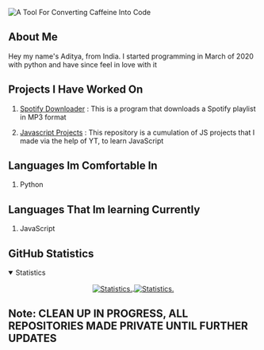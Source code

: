 ![A Tool For Converting Caffeine Into Code](https://i.pinimg.com/originals/b6/d9/e4/b6d9e4bb3642d036a207f7a83b2f9128.jpg)

## About Me

Hey my name's Aditya, from India. I started programming in March of 2020 with python and have since feel in love with it

## Projects I Have Worked On

1. [Spotify Downloader](https://github.com/Reverend-Toady/Spotify-Downloader)
  : This is a program that downloads a Spotify playlist in MP3 format
  
2. [Javascript Projects](https://github.com/Reverend-Toady/JavaScript-Projects)
  : This repository is a cumulation of JS projects that I made via the help of YT, to learn JavaScript

## Languages Im Comfortable In
1. Python

## Languages That Im learning Currently
1. JavaScript

## GitHub Statistics

<details style="cursor: pointer;" open>
  <summary>Statistics</summary>
<p align=center>
<a href="https://github.com/Reverend-Toady">
  <img align="center" src="https://github-readme-stats.vercel.app/api?username=Reverend-Toady&show_icons=true&include_all_commits=true&count_private=true$show_icons=true&theme=tokyonight&hide_border=true" alt="Statistics." />
  <img align="center" src="https://github-readme-stats.vercel.app/api/top-langs/?username=Reverend-Toady&show_icons=true&show_icons=true&title_color=fff&icon_color=f0f0f0&text_color=f0f0f0&bg_color=151b22&hide_border=true&layout=compact" alt="Statistics." />
</a>
</p>
</details>

## Note: CLEAN UP IN PROGRESS, ALL REPOSITORIES MADE PRIVATE UNTIL FURTHER UPDATES
